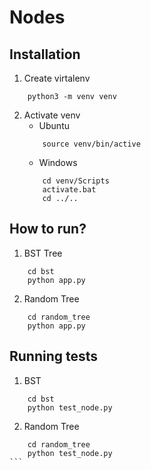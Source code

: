 # Nodes

## Installation
1. Create virtalenv
```
    python3 -m venv venv
```
2. Activate venv
    - Ubuntu
    ```
        source venv/bin/active
    ```
    - Windows
    ```
        cd venv/Scripts
        activate.bat
        cd ../..
    ```
## How to run?
1. BST Tree
```
    cd bst
    python app.py
```
2. Random Tree
```
    cd random_tree
    python app.py
```
## Running tests
1. BST
```
    cd bst
    python test_node.py
```
2. Random Tree
```
    cd random_tree
    python test_node.py
```￼